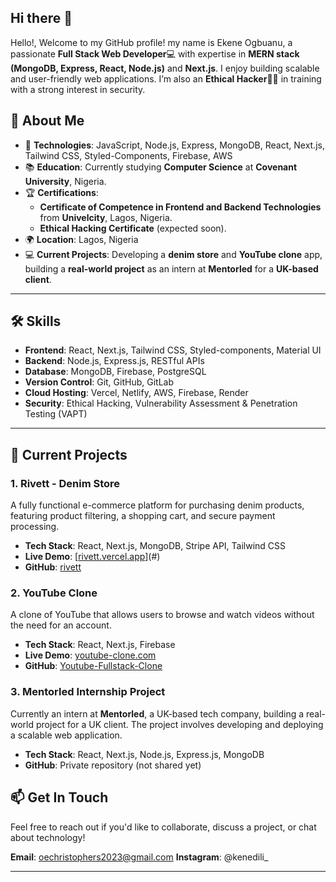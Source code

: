 ## Hi there 👋

<!--
**oechristophers/oechristophers** is a ✨ _special_ ✨ repository because its `README.md` (this file) appears on your GitHub profile.

Here are some ideas to get you started:


-->


Hello!, Welcome to my GitHub profile! my name is Ekene Ogbuanu, a passionate **Full Stack Web Developer**💻  with expertise in **MERN stack (MongoDB, Express, React, Node.js)** and **Next.js**. I enjoy building scalable and user-friendly web applications. I’m also an **Ethical Hacker**👨‍💻 in training with a strong interest in security.

## 📍 About Me
- 🔧 **Technologies**: JavaScript, Node.js, Express, MongoDB, React, Next.js, Tailwind CSS, Styled-Components, Firebase, AWS
- 📚 **Education**: Currently studying **Computer Science** at **Covenant University**, Nigeria.
- 🏆 **Certifications**: 
  - **Certificate of Competence in Frontend and Backend Technologies** from **Univelcity**, Lagos, Nigeria.
  - **Ethical Hacking Certificate** (expected soon).
- 🌍 **Location**: Lagos, Nigeria
- 💻 **Current Projects**: Developing a **denim store** and **YouTube clone** app, building a **real-world project** as an intern at **Mentorled** for a **UK-based client**.

---

## 🛠️ Skills

- **Frontend**: React, Next.js, Tailwind CSS, Styled-components, Material UI
- **Backend**: Node.js, Express.js, RESTful APIs
- **Database**: MongoDB, Firebase, PostgreSQL
- **Version Control**: Git, GitHub, GitLab
- **Cloud Hosting**: Vercel, Netlify, AWS, Firebase, Render
- **Security**: Ethical Hacking, Vulnerability Assessment & Penetration Testing (VAPT)

---

## 🚀 Current Projects

### 1. **Rivett - Denim Store**
A fully functional e-commerce platform for purchasing denim products, featuring product filtering, a shopping cart, and secure payment processing.

- **Tech Stack**: React, Next.js, MongoDB, Stripe API, Tailwind CSS
- **Live Demo**: [[rivett.vercel.app](https://rivvett.vercel.app/)](#)
- **GitHub**: [rivett](https://github.com/oechristophers/rivett)

### 2. **YouTube Clone**
A clone of YouTube that allows users to browse and watch videos without the need for an account.

- **Tech Stack**: React, Next.js, Firebase
- **Live Demo**: [youtube-clone.com](#)
- **GitHub**: [Youtube-Fullstack-Clone](https://github.com/oechristophers/Youtube-Fullstack-Clone)

### 3. **Mentorled Internship Project**
Currently an intern at **Mentorled**, a UK-based tech company, building a real-world project for a UK client. The project involves developing and deploying a scalable web application.

- **Tech Stack**: React, Next.js, Node.js, Express.js, MongoDB
- **GitHub**: Private repository (not shared yet)

 ## 📫 Get In Touch
Feel free to reach out if you'd like to collaborate, discuss a project, or chat about technology!

**Email**: oechristophers2023@gmail.com
**Instagram**: @kenedili_

---



